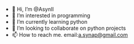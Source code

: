 - 👋 Hi, I’m @AsynII
- 👀 I’m interested in programming
- 🌱 I’m currently learning python
- 💞️ I’m looking to collaborate on python projects
- 📫 How to reach me. email:a.synap@gmail.com

<!---
AsynII/AsynII is a ✨ special ✨ repository because its `README.md` (this file) appears on your GitHub profile.
You can click the Preview link to take a look at your changes.
--->

